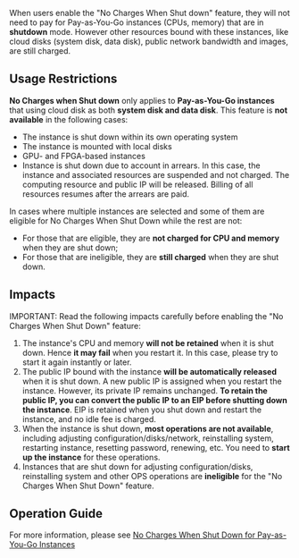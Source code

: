 When users enable the "No Charges When Shut down" feature, they will not need to pay for Pay-as-You-Go instances (CPUs, memory) that are in **shutdown** mode. However other resources bound with these instances, like cloud disks (system disk, data disk), public network bandwidth and images, are still charged.

## Usage Restrictions
**No Charges when Shut down** only applies to **Pay-as-You-Go instances** that using cloud disk as both **system disk and data disk**.
This feature is **not available** in the following cases:

- The instance is shut down within its own operating system  
- The instance is mounted with local disks
- GPU- and FPGA-based instances
- Instance is shut down due to account in arrears. In this case, the instance and associated resources are suspended and not charged. The computing resource and public IP will be released. Billing of all resources resumes after the arrears are paid.

In cases where multiple instances are selected and some of them are eligible for No Charges When Shut Down while the rest are not:

- For those that are eligible, they are **not charged for CPU and memory** when they are shut down;
- For those that are ineligible, they are **still charged** when they are shut down.

## Impacts
IMPORTANT: Read the following impacts carefully before enabling the "No Charges When Shut Down" feature:

1. The instance's CPU and memory **will not be retained** when it is shut down. Hence **it may fail** when you restart it. In this case, please try to start it again instantly or later. 
2. The public IP bound with the instance **will be automatically released** when it is shut down. A new public IP is assigned when you restart the instance. However, its private IP remains unchanged. **To retain the public IP, you can convert the public IP to an EIP before shutting down the instance**. EIP is retained when you shut down and restart the instance, and no idle fee is charged.
3. When the instance is shut down, **most operations are not available**, including adjusting configuration/disks/network, reinstalling system, restarting instance, resetting password, renewing, etc. You need to **start up the instance** for these operations.
4. Instances that are shut down for adjusting configuration/disks, reinstalling system and other OPS operations are **ineligible** for the "No Charges When Shut Down" feature.

## Operation Guide
For more information, please see [No Charges When Shut Down for Pay-as-You-Go Instances](https://cloud.tencent.com/document/product/213/19922)
